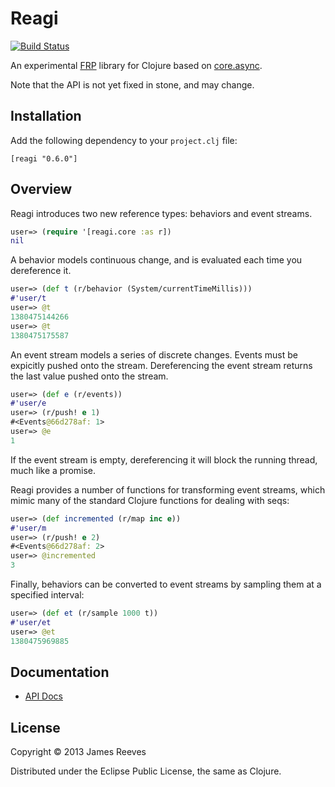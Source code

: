 # Reagi

[![Build Status](https://travis-ci.org/weavejester/reagi.png?branch=master)](https://travis-ci.org/weavejester/reagi)

An experimental [FRP][1] library for Clojure based on [core.async][2].

Note that the API is not yet fixed in stone, and may change.

[1]: http://en.wikipedia.org/wiki/Functional_reactive_programming
[2]: https://github.com/clojure/core.async

## Installation

Add the following dependency to your `project.clj` file:

    [reagi "0.6.0"]

## Overview

Reagi introduces two new reference types: behaviors and event streams.

```clojure
user=> (require '[reagi.core :as r])
nil
```

A behavior models continuous change, and is evaluated each time you
dereference it.


```clojure
user=> (def t (r/behavior (System/currentTimeMillis)))
#'user/t
user=> @t
1380475144266
user=> @t
1380475175587
```

An event stream models a series of discrete changes. Events must be
expicitly pushed onto the stream. Dereferencing the event stream
returns the last value pushed onto the stream.

```clojure
user=> (def e (r/events))
#'user/e
user=> (r/push! e 1)
#<Events@66d278af: 1>
user=> @e
1
```

If the event stream is empty, dereferencing it will block the running
thread, much like a promise.

Reagi provides a number of functions for transforming event streams,
which mimic many of the standard Clojure functions for dealing with
seqs:

```clojure
user=> (def incremented (r/map inc e))
#'user/m
user=> (r/push! e 2)
#<Events@66d278af: 2>
user=> @incremented
3
```

Finally, behaviors can be converted to event streams by sampling them
at a specified interval:

```clojure
user=> (def et (r/sample 1000 t))
#'user/et
user=> @et
1380475969885
```

## Documentation

* [API Docs](http://weavejester.github.io/reagi/reagi.core.html)

## License

Copyright © 2013 James Reeves

Distributed under the Eclipse Public License, the same as Clojure.
